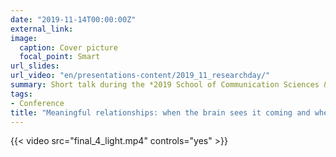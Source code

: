 ```yaml
---
date: "2019-11-14T00:00:00Z"
external_link: 
image:
  caption: Cover picture
  focal_point: Smart
url_slides: 
url_video: "en/presentations-content/2019_11_researchday/"
summary: Short talk during the *2019 School of Communication Sciences & Disorders Research Day*
tags:
- Conference
title: "Meaningful relationships: when the brain sees it coming and when it does not!"
---
```



{{< video src="final_4_light.mp4" controls="yes" >}}
